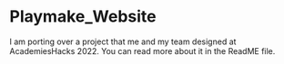 # Playmake_Website
 I am porting over  a project that me and my team designed at AcademiesHacks 2022.  You can read more about it in the ReadME file.
